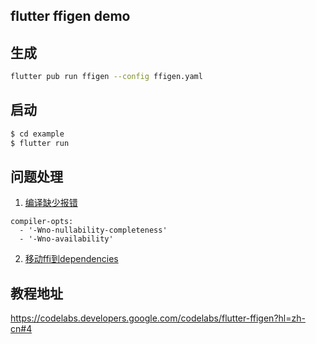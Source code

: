 
## flutter ffigen demo

## 生成

```bash
flutter pub run ffigen --config ffigen.yaml
```

## 启动

```bash
$ cd example
$ flutter run
```

## 问题处理

1. [编译缺少报错](https://github.com/dart-lang/native/blob/main/pkgs/ffigen/doc/errors.md)

```
compiler-opts:
  - '-Wno-nullability-completeness'
  - '-Wno-availability'
```
2. [移动ffi到dependencies](https://github.com/flutter/flutter/issues/130103)





## 教程地址
https://codelabs.developers.google.com/codelabs/flutter-ffigen?hl=zh-cn#4